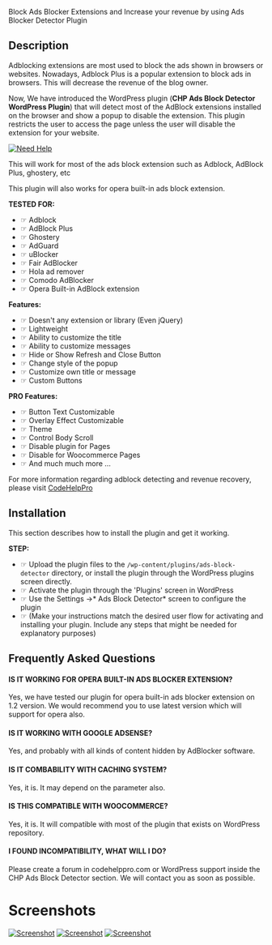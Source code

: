 Block Ads Blocker Extensions and Increase your revenue by using Ads Blocker Detector Plugin

## Description

Adblocking extensions are most used to block the ads shown in browsers or websites. Nowadays, Adblock Plus is a popular extension to block ads in browsers. This will decrease the revenue of the blog owner.

Now, We have introduced the WordPress plugin (**CHP Ads Block Detector WordPress Plugin**) that will detect most of the AdBlock extensions installed on the browser and show a popup to disable the extension. This plugin restricts the user to access the page unless the user will disable the extension for your website.

[![Need Help](https://codehelppro.com/wp-content/uploads/2021/02/Need-Help-Banner.2-1.jpg)](https://codehelppro.com/product/wordpress/plugin/chp-ads-block-detector/)

This will work for most of the ads block extension such as Adblock, AdBlock Plus, ghostery, etc

This plugin will also works for opera built-in ads block extension.

**TESTED FOR:**

*   ☞ Adblock
*   ☞ AdBlock Plus
*   ☞ Ghostery
*   ☞ AdGuard
*   ☞ uBlocker
*   ☞ Fair AdBlocker
*   ☞ Hola ad remover
*   ☞ Comodo AdBlocker
*   ☞ Opera Built-in AdBlock extension


**Features:**

*   ☞ Doesn\'t any extension or library (Even jQuery)
*   ☞ Lightweight 
*   ☞ Ability to customize the title
*   ☞ Ability to customize messages
*   ☞ Hide or Show Refresh and Close Button
*   ☞ Change style of the popup
*   ☞ Customize own title or message
*   ☞ Custom Buttons

**PRO Features:**

*   ☞  Button Text Customizable
*   ☞  Overlay Effect Customizable
*   ☞  Theme
*   ☞  Control Body Scroll
*   ☞  Disable plugin for Pages
*   ☞  Disable for Woocommerce Pages
*   ☞  And much much more …

For more information regarding adblock detecting and revenue recovery, please visit [CodeHelpPro](https://codehelppro.com)

## Installation

This section describes how to install the plugin and get it working.

**STEP:**

* ☞  Upload the plugin files to the `/wp-content/plugins/ads-block-detector` directory, or install the plugin through the WordPress plugins screen directly.
* ☞  Activate the plugin through the 'Plugins' screen in WordPress
* ☞  Use the Settings ->* Ads Block Detector* screen to configure the plugin
* ☞  (Make your instructions match the desired user flow for activating and installing your plugin. Include any steps that might be needed for explanatory purposes)

## Frequently Asked Questions

#### IS IT WORKING FOR OPERA BUILT-IN ADS BLOCKER EXTENSION?

Yes, we have tested our plugin for opera built-in ads blocker extension on 1.2 version. We would recommend you to use latest version which will support for opera also.

#### IS IT WORKING WITH GOOGLE ADSENSE?

Yes, and probably with all kinds of content hidden by AdBlocker software.

#### IS IT COMBABILITY WITH CACHING SYSTEM?

Yes, it is. It may depend on the parameter also.

#### IS THIS COMPATIBLE WITH WOOCOMMERCE?

Yes, it is. It will compatible with most of the plugin that exists on WordPress repository.

#### I FOUND INCOMPATIBILITY, WHAT WILL I DO?

Please create a forum in codehelppro.com or WordPress support inside the CHP Ads Block Detector section. We will contact you as soon as possible.

# Screenshots
[![Screenshot](https://codehelppro.com/wp-content/uploads/2021/02/04_preview.png)](https://codehelppro.com/product/chp-ads-block-detector/)
[![Screenshot](https://codehelppro.com/wp-content/uploads/2021/02/02_preview.png)](https://codehelppro.com/product/chp-ads-block-detector/)
[![Screenshot](https://codehelppro.com/wp-content/uploads/2021/02/03_preview.png)](https://codehelppro.com/product/chp-ads-block-detector/)
